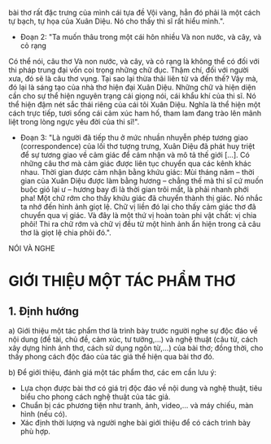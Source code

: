 bài thơ rất đặc trưng của mình cái tựa đề Vội vàng, hẳn đó phải là một cách tự bạch, tự họa của Xuân Diệu. Nó cho thấy thì sĩ rất hiểu mình.".

- Đoạn 2:
"Ta muốn thâu trong một cái hôn nhiều
Và non nước, và cây, và cỏ rạng

Có thể nói, câu thơ Và non nước, và cây, và cỏ rạng là không thể có đối với thi pháp trung đại vốn coi trọng những chữ đục. Thậm chí, đối với người xưa, đó sẽ là câu thơ vụng. Tại sao lại thừa thãi liên từ và đến thế? Vậy mà, đó lại là sáng tạo của nhà thơ hiện đại Xuân Diệu. Những chữ và hiện diện cần cho sự thể hiện nguyên trạng cái giọng nói, cái khẩu khí của thi sĩ. Nó thể hiện đậm nét sắc thái riêng của cái tôi Xuân Diệu. Nghĩa là thể hiện một cách trực tiếp, tươi sống cái cảm xúc ham hố, tham lam đang trào lên mãnh liệt trong lòng ngực yêu đời của thi sĩ!".

- Đoạn 3: "Là người đã tiếp thu ở mức nhuần nhuyễn phép tương giao (correspondence) của lối thơ tượng trưng, Xuân Diệu đã phát huy triệt để sự tương giao về cảm giác để cảm nhận và mô tả thế giới [...]. Có những câu thơ mà cảm giác được liên tục chuyển qua các kênh khác nhau. Thời gian được cảm nhận bằng khứu giác: Mùi tháng năm – thời gian của Xuân Diệu được làm bằng hương – chẳng thế mà thi sĩ cứ muốn buộc gió lại ư – hương bay đi là thời gian trôi mất, là phải nhanh phới pha! Một chữ rớm cho thấy khứu giác đã chuyển thành thị giác. Nó nhắc ta nhớ đến hình ảnh giọt lệ. Chữ vị liền đó lại cho thấy cảm giác thơ đã chuyển qua vị giác. Và đây là một thứ vị hoàn toàn phi vật chất: vị chia phôi! Thi ra chữ rớm và chữ vị đều từ một hình ảnh ẩn hiện trong cả câu thơ là giọt lệ chia phôi đó.".

NÓI VÀ NGHE

# GIỚI THIỆU MỘT TÁC PHẨM THƠ

## 1. Định hướng

a) Giới thiệu một tác phẩm thơ là trình bày trước người nghe sự độc đáo về nội dung (đề tài, chủ đề, cảm xúc, tư tưởng,...) và nghệ thuật (câu từ, cách xây dựng hình ảnh thơ, cách sử dụng ngôn từ,...) của bài thơ; đồng thời, cho thấy phong cách độc đáo của tác giả thể hiện qua bài thơ đó.

b) Để giới thiệu, đánh giá một tác phẩm thơ, các em cần lưu ý:
- Lựa chọn được bài thơ có giá trị độc đáo về nội dung và nghệ thuật, tiêu biểu cho phong cách nghệ thuật của tác giả.
- Chuẩn bị các phương tiện như tranh, ảnh, video,... và máy chiếu, màn hình (nếu có).
- Xác định thời lượng và người nghe bài giới thiệu để có cách trình bày phù hợp.